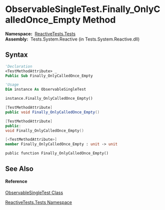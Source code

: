 # ObservableSingleTest.Finally\_OnlyCalledOnce\_Empty Method

**Namespace:**  [ReactiveTests.Tests](ReactiveTests.Tests\ReactiveTests.Tests.md)  
**Assembly:**  Tests.System.Reactive (in Tests.System.Reactive.dll)

## Syntax

```vb
'Declaration
<TestMethodAttribute> _
Public Sub Finally_OnlyCalledOnce_Empty
```

```vb
'Usage
Dim instance As ObservableSingleTest

instance.Finally_OnlyCalledOnce_Empty()
```

```csharp
[TestMethodAttribute]
public void Finally_OnlyCalledOnce_Empty()
```

```c++
[TestMethodAttribute]
public:
void Finally_OnlyCalledOnce_Empty()
```

```fsharp
[<TestMethodAttribute>]
member Finally_OnlyCalledOnce_Empty : unit -> unit 
```

```jscript
public function Finally_OnlyCalledOnce_Empty()
```

## See Also

#### Reference

[ObservableSingleTest Class](ObservableSingleTest\ObservableSingleTest.md)

[ReactiveTests.Tests Namespace](ReactiveTests.Tests\ReactiveTests.Tests.md)




